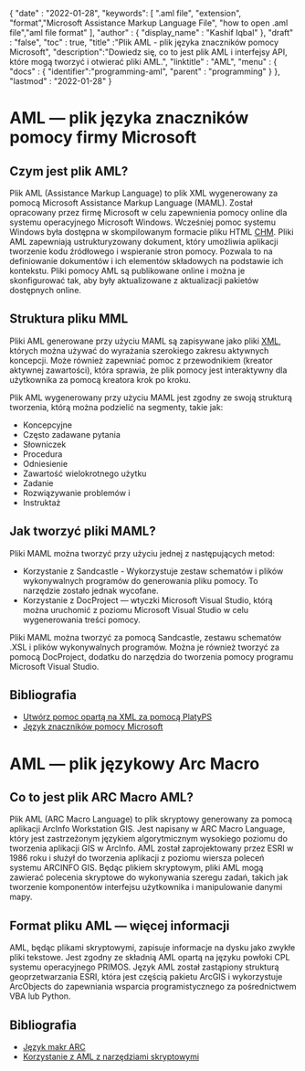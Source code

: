 
{
  "date" : "2022-01-28",
  "keywords": [ ".aml file", "extension", "format","Microsoft Assistance Markup Language File", "how to open .aml file","aml file format" ],
  "author" : {
    "display_name" : "Kashif Iqbal"
},
  "draft" : "false",
  "toc" : true,
  "title" :"Plik AML - plik języka znaczników pomocy Microsoft",
  "description":"Dowiedz się, co to jest plik AML i interfejsy API, które mogą tworzyć i otwierać pliki AML.",
  "linktitle" : "AML",
  "menu" : {
    "docs" : {
      "identifier":"programming-aml",
      "parent" : "programming"
}
},
  "lastmod" : "2022-01-28"
}

# AML — plik języka znaczników pomocy firmy Microsoft

## Czym jest plik AML?

Plik AML (Assistance Markup Language) to plik XML wygenerowany za pomocą Microsoft Assistance Markup Language (MAML). Został opracowany przez firmę Microsoft w celu zapewnienia pomocy online dla systemu operacyjnego Microsoft Windows. Wcześniej pomoc systemu Windows była dostępna w skompilowanym formacie pliku HTML [CHM](/pl/web/chm/). Pliki AML zapewniają ustrukturyzowany dokument, który umożliwia aplikacji tworzenie kodu źródłowego i wspieranie stron pomocy. Pozwala to na definiowanie dokumentów i ich elementów składowych na podstawie ich kontekstu. Pliki pomocy AML są publikowane online i można je skonfigurować tak, aby były aktualizowane z aktualizacji pakietów dostępnych online.

## Struktura pliku MML

Pliki AML generowane przy użyciu MAML są zapisywane jako pliki [XML](/pl/web/xml/), których można używać do wyrażania szerokiego zakresu aktywnych koncepcji. Może również zapewniać pomoc z przewodnikiem (kreator aktywnej zawartości), która sprawia, że plik pomocy jest interaktywny dla użytkownika za pomocą kreatora krok po kroku.

Plik AML wygenerowany przy użyciu MAML jest zgodny ze swoją strukturą tworzenia, którą można podzielić na segmenty, takie jak:

* Koncepcyjne
* Często zadawane pytania
* Słowniczek
* Procedura
* Odniesienie
* Zawartość wielokrotnego użytku
* Zadanie
* Rozwiązywanie problemów i
* Instruktaż

## Jak tworzyć pliki MAML?

Pliki MAML można tworzyć przy użyciu jednej z następujących metod:

* Korzystanie z Sandcastle - Wykorzystuje zestaw schematów i plików wykonywalnych programów do generowania pliku pomocy. To narzędzie zostało jednak wycofane.
* Korzystanie z DocProject — wtyczki Microsoft Visual Studio, którą można uruchomić z poziomu Microsoft Visual Studio w celu wygenerowania treści pomocy.

Pliki MAML można tworzyć za pomocą Sandcastle, zestawu schematów .XSL i plików wykonywalnych programów. Można je również tworzyć za pomocą DocProject, dodatku do narzędzia do tworzenia pomocy programu Microsoft Visual Studio.

## Bibliografia

* [Utwórz pomoc opartą na XML za pomocą PlatyPS](https://learn.microsoft.com/en-us/powershell/utility-modules/platyps/create-help-using-platyps?view=ps-modules)
* [Język znaczników pomocy Microsoft](https://en.wikipedia.org/wiki/Microsoft_Assistance_Markup_Language)

# AML — plik językowy Arc Macro

## Co to jest plik ARC Macro AML?

Plik AML (ARC Macro Language) to plik skryptowy generowany za pomocą aplikacji ArcInfo Workstation GIS. Jest napisany w ARC Macro Language, który jest zastrzeżonym językiem algorytmicznym wysokiego poziomu do tworzenia aplikacji GIS w ArcInfo. AML został zaprojektowany przez ESRI w 1986 roku i służył do tworzenia aplikacji z poziomu wiersza poleceń systemu ARCINFO GIS. Będąc plikiem skryptowym, pliki AML mogą zawierać polecenia skryptowe do wykonywania szeregu zadań, takich jak tworzenie komponentów interfejsu użytkownika i manipulowanie danymi mapy.

## Format pliku AML — więcej informacji

AML, będąc plikami skryptowymi, zapisuje informacje na dysku jako zwykłe pliki tekstowe. Jest zgodny ze składnią AML opartą na języku powłoki CPL systemu operacyjnego PRIMOS. Język AML został zastąpiony strukturą geoprzetwarzania ESRI, która jest częścią pakietu ArcGIS i wykorzystuje ArcObjects do zapewniania wsparcia programistycznego za pośrednictwem VBA lub Python.

## Bibliografia

* [Język makr ARC](https://en.wikipedia.org/wiki/ARC_Macro_Language)
* [Korzystanie z AML z narzędziami skryptowymi](https://desktop.arcgis.com/en/arcmap/latest/analyze/creating-tools/using-amls-with-script-tools.htm)

